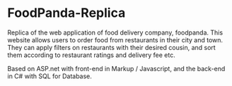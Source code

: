 # FoodPanda-Replica
Replica of the web application of food delivery company, foodpanda.  This website allows users to order food from restaurants in their city and town. They can apply filters on restaurants with their desired cousin, and sort them according to restaurant ratings and delivery fee etc. 

Based on ASP.net with front-end in Markup / Javascript, and the back-end in C# with SQL for Database. 
